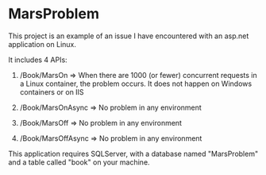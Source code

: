 # MarsProblem

This project is an example of an issue I have encountered with an asp.net application on Linux.

It includes 4 APIs:

1. /Book/MarsOn => When there are 1000 (or fewer) concurrent requests in a Linux container, the problem occurs. It does not happen on Windows containers or on IIS

2. /Book/MarsOnAsync => No problem in any environment

3. /Book/MarsOff => No problem in any environment

4. /Book/MarsOffAsync => No problem in any environment

This application requires SQLServer, with a database named "MarsProblem" and a table called "book" on your machine.
